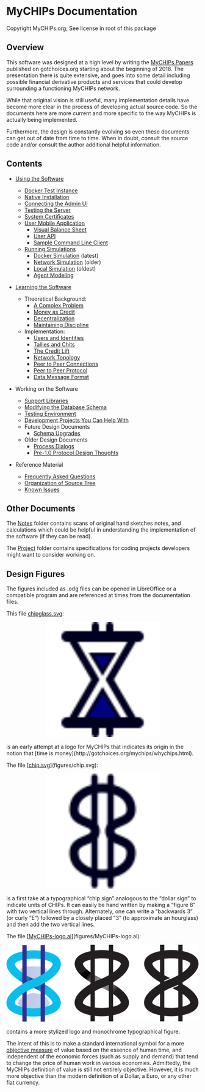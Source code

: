 # MyCHIPs Documentation
Copyright MyCHIPs.org; See license in root of this package

## Overview
This software was designed at a high level by writing the
[MyCHIPs Papers](http://gotchoices.org/mychips) published on gotchoices.org 
starting about the beginning of 2018.  The presentation there is quite extensive,
and goes into some detail including possible financial derivative products and 
services that could develop surrounding a functioning MyCHIPs network.

While that original vision is still useful, many implementation details have
become more clear in the process of developing actual source code.  So the
documents here are more current and more specific to the way MyCHIPs is
actually being implemented.

Furthermore, the design is constantly evolving so even these documents can get out of
date from time to time.  When in doubt, consult the source code and/or consult the
author additional helpful information.

## Contents

- [Using the Software](use-start.md)
  - [Docker Test Instance](use-docker.md)
  - [Native Installation](use-native.md)
  - [Connecting the Admin UI](use-admin.md)
  - [Testing the Server](use-test.md)
  - [System Certificates](use-pki.md)
  - [User Mobile Application](use-mobile.md)
    - [Visual Balance Sheet](use-mobile.md#visual-balance-sheet)
    - [User API](use-mobile.md#user-api)
    - [Sample Command Line Client](use-mobile.md#sample-command-line-client)
  - [Running Simulations](sim-docker.md)
    - [Docker Simulation](sim-docker.md#containerized-simulation) (latest)
    - [Network Simulation](sim-network.md) (older)
    - [Local Simulation](sim-local.md) (oldest)
    - [Agent Modeling](sim-agent.md)

- [Learning the Software](learn.md)
  - Theoretical Background:
    - [A Complex Problem](learn-general.md#a-complex-problem)
    - [Money as Credit](learn-general.md#money-as-credit)
    - [Decentralization](learn-general.md#decentralization)
    - [Maintaining Discipline](learn-general.md#maintaining-discipline)
  - Implementation:
    - [Users and Identities](learn-users.md)
    - [Tallies and Chits](learn-tally.md)
    - [The Credit Lift](learn-lift.md)
    - [Network Topology](learn-network.md)
    - [Peer to Peer Connections](learn-noise.md)
    - [Peer to Peer Protocol](learn-protocol.md)
    - [Data Message Format](learn-message.md)

- Working on the Software
  - [Support Libraries](work-hacking.md)
  - [Modifying the Database Schema](work-hacking.md#schema-hacking)
  - [Testing Environment](work-testing.md)
  - [Development Projects You Can Help With](Project/README.md)
  - Future Design Documents
    - [Schema Upgrades](work-upgrade.md)
  - Older Design Documents
    - [Process Dialogs](old-dialog.md)
    - [Pre-1.0 Protocol Design Thoughts](old-safety.md)

- Reference Material
  - [Frequently Asked Questions](ref-faq.md)
  - [Organization of Source Tree](ref-source.md)
  - [Known Issues](ref-bugs.md)

## Other Documents
The [Notes](Notes/README.md) folder contains scans of original hand sketches notes, and 
calculations which could be helpful in understanding the implementation of the
software (if they can be read).

The [Project](Project/README.md) folder contains specifications for coding projects 
developers might want to consider working on.

## Design Figures
The figures included as .odg files can be opened in LibreOffice or a compatible 
program and are referenced at times from the documentation files.

This file [chipglass.svg](figures/chipglass.svg):
<p align="center"><img src="figures/chipglass.svg" width="300" title="Early prototype logo"></p>
is an early attempt at a logo for MyCHIPs 
that indicates its origin in the notion that 
[time is money](http://gotchoices.org/mychips/whychips.html).

The file [[chip.svg](figures/chip.svg)](figures/chip.svg):
<p align="center"><img src="figures/chip.svg" width="300" title="Typographical figure"></p>
is a first take at a typographical
“chip sign” analogous to the “dollar sign” to indicate units of CHIPs. 
It can easily be hand written by making a “figure 8” with two vertical lines through.
Alternately, one can write a “backwards 3” (or curly “E”) followed by a closely 
placed “3” (to approximate an hourglass) and then add the two vertical lines.

The file [[MyCHIPs-logo.ai](figures/MyCHIPs-logo.ai)](figures/MyCHIPs-logo.ai):
<p align="center"><img src="figures/MyCHIPs-logo.svg" width="800" title="Stylized logo and typographical figure"></p>
contains a more stylized logo and monochrome typographical figure.

The intent of this is to make a standard international symbol for a more
[objective measure](http://gotchoices.org/mychips/definition.html)
of value based on the essence of human time, and independent 
of the economic forces (such as supply and demand) that tend to change the 
price of human work in various economies.  Admittedly, the MyCHIPs definition 
of value is still not entirely objective.  However, it is much more objective 
than the modern definition of a Dollar, a Euro, or any other fiat currency.
